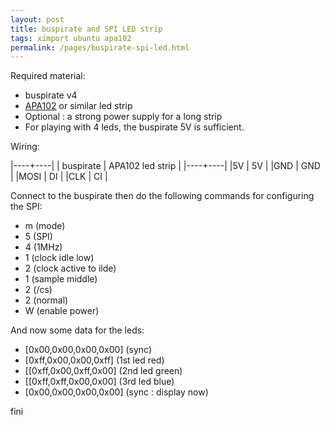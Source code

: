```yaml
---
layout: post
title: buspirate and SPI LED strip
tags: ximport ubuntu apa102
permalink: /pages/buspirate-spi-led.html
---
```


Required material:

 - buspirate v4
 - [APA102](/tag/apa102.html) or similar led strip
 - Optional : a strong power supply for a long strip
 - For playing with 4 leds, the buspirate 5V is sufficient.

Wiring:

|----+----|
| buspirate  | APA102 led strip |
|----+----|
|5V | 5V |
|GND | GND |
|MOSI | DI |
|CLK | CI |

Connect to the buspirate then do the following commands for configuring the SPI:
 - m (mode)
 - 5 (SPI)
 - 4 (1MHz)
 - 1 (clock idle low)
 - 2 (clock active to ilde)
 - 1 (sample middle)
 - 2 (/cs)
 - 2 (normal)
 - W (enable power)

And now some data for the leds:

 - \[0x00,0x00,0x00,0x00\] (sync)
 - \[0xff,0x00,0x00,0xff\] (1st led red)
 - \[[0xff,0x00,0xff,0x00\] (2nd led green)
- \[[0xff,0xff,0x00,0x00\] (3rd led blue)
- \[0x00,0x00,0x00,0x00\] (sync : display now)

fini
